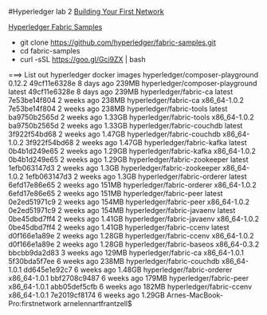 #Hyperledger lab 2
[Building Your First Network](http://hyperledger-fabric.readthedocs.io/en/latest/build_network.html)

[Hyperledger Fabric Samples](http://hyperledger-fabric.readthedocs.io/en/latest/samples.html)

* git clone https://github.com/hyperledger/fabric-samples.git
* cd fabric-samples
* curl -sSL https://goo.gl/Gci9ZX | bash


===> List out hyperledger docker images
hyperledger/composer-playground                                                                          0.12.2              49cf11e6328e        8 days ago          239MB
hyperledger/composer-playground                                                                          latest              49cf11e6328e        8 days ago          239MB
hyperledger/fabric-ca                                                                                    latest              7e53be14f804        2 weeks ago         238MB
hyperledger/fabric-ca                                                                                    x86_64-1.0.2        7e53be14f804        2 weeks ago         238MB
hyperledger/fabric-tools                                                                                 latest              ba9750b2565d        2 weeks ago         1.33GB
hyperledger/fabric-tools                                                                                 x86_64-1.0.2        ba9750b2565d        2 weeks ago         1.33GB
hyperledger/fabric-couchdb                                                                               latest              3f922f54bd68        2 weeks ago         1.47GB
hyperledger/fabric-couchdb                                                                               x86_64-1.0.2        3f922f54bd68        2 weeks ago         1.47GB
hyperledger/fabric-kafka                                                                                 latest              0b4b1d249e65        2 weeks ago         1.29GB
hyperledger/fabric-kafka                                                                                 x86_64-1.0.2        0b4b1d249e65        2 weeks ago         1.29GB
hyperledger/fabric-zookeeper                                                                             latest              1efb063147d3        2 weeks ago         1.3GB
hyperledger/fabric-zookeeper                                                                             x86_64-1.0.2        1efb063147d3        2 weeks ago         1.3GB
hyperledger/fabric-orderer                                                                               latest              6efd17e86e65        2 weeks ago         151MB
hyperledger/fabric-orderer                                                                               x86_64-1.0.2        6efd17e86e65        2 weeks ago         151MB
hyperledger/fabric-peer                                                                                  latest              0e2ed51971c9        2 weeks ago         154MB
hyperledger/fabric-peer                                                                                  x86_64-1.0.2        0e2ed51971c9        2 weeks ago         154MB
hyperledger/fabric-javaenv                                                                               latest              0be45dbd7ff4        2 weeks ago         1.41GB
hyperledger/fabric-javaenv                                                                               x86_64-1.0.2        0be45dbd7ff4        2 weeks ago         1.41GB
hyperledger/fabric-ccenv                                                                                 latest              d0f166e1a89e        2 weeks ago         1.28GB
hyperledger/fabric-ccenv                                                                                 x86_64-1.0.2        d0f166e1a89e        2 weeks ago         1.28GB
hyperledger/fabric-baseos                                                                                x86_64-0.3.2        bbcbb9da2d83        3 weeks ago         129MB
hyperledger/fabric-ca                                                                                    x86_64-1.0.1        5f30bda5f7ee        6 weeks ago         238MB
hyperledger/fabric-couchdb                                                                               x86_64-1.0.1        dd645e1e92c7        6 weeks ago         1.48GB
hyperledger/fabric-orderer                                                                               x86_64-1.0.1        bbf2708c9487        6 weeks ago         179MB
hyperledger/fabric-peer                                                                                  x86_64-1.0.1        abb05def5cfb        6 weeks ago         182MB
hyperledger/fabric-ccenv                                                                                 x86_64-1.0.1        7e2019cf8174        6 weeks ago         1.29GB
Arnes-MacBook-Pro:firstnetwork arnelennartfrantzell$ 




